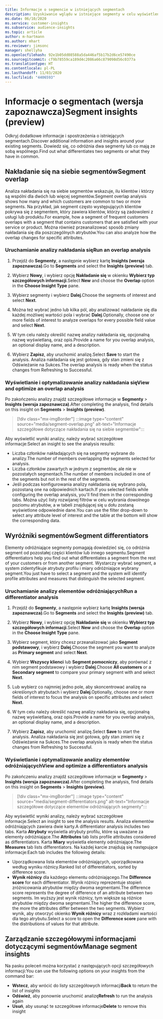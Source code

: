 ```yaml
---
title: Informacje o segmencie w istniejących segmentach
description: Uzyskiwanie wglądu w istniejące segmenty w celu wyświetlenia różnic i cech wspólnych.
ms.date: 06/10/2020
ms.service: customer-insights
ms.subservice: audience-insights
ms.topic: article
author: m-hartmann
ms.author: mhart
ms.reviewer: jimsonc
manager: shellyha
ms.openlocfilehash: 92e1b05dd08588a5da446af5b17b2d6ce57490ce
ms.sourcegitcommit: cf9b78559ca189d4c2086a66c879098d56c0377a
ms.translationtype: HT
ms.contentlocale: pl-PL
ms.lasthandoff: 11/03/2020
ms.locfileid: "4406593"
---
```

# <a name="segment-insights-preview"></a><span data-ttu-id="53b15-103">Informacje o segmentach (wersja zapoznawcza)</span><span class="sxs-lookup"><span data-stu-id="53b15-103">Segment insights (preview)</span></span>

<span data-ttu-id="53b15-104">Odkryj dodatkowe informacje i spostrzeżenia o istniejących segmentach.</span><span class="sxs-lookup"><span data-stu-id="53b15-104">Discover additional information and insights around your existing segments.</span></span> <span data-ttu-id="53b15-105">Dowiedz się, co odróżnia dwa segmenty lub co mają ze sobą wspólnego.</span><span class="sxs-lookup"><span data-stu-id="53b15-105">Find out what differentiates two segments or what they have in common.</span></span>

## <a name="segment-overlap"></a><span data-ttu-id="53b15-106">Nakładanie się na siebie segmentów</span><span class="sxs-lookup"><span data-stu-id="53b15-106">Segment overlap</span></span>

<span data-ttu-id="53b15-107">Analiza nakładania się na siebie segmentów wskazuje, ilu klientów i którzy są wspólni dla dwóch lub więcej segmentów.</span><span class="sxs-lookup"><span data-stu-id="53b15-107">Segment overlap analysis shows how many and which customers are common to two or more segments.</span></span> <span data-ttu-id="53b15-108">Na przykład, jak segment często występujących klientów pokrywa się z segmentem, który zawiera klientów, którzy są zadowoleni z usługi lub produktu.</span><span class="sxs-lookup"><span data-stu-id="53b15-108">For example, how a segment of frequent customers overlaps with a segment that contains customers that are satisfied with your service or product.</span></span>
<span data-ttu-id="53b15-109">Można również przeanalizować sposób zmiany nakładania się dla poszczególnych atrybutów.</span><span class="sxs-lookup"><span data-stu-id="53b15-109">You can also analyze how the overlap changes for specific attributes.</span></span>

### <a name="run-an-overlap-analysis"></a><span data-ttu-id="53b15-110">Uruchamianie analizy nakładania się</span><span class="sxs-lookup"><span data-stu-id="53b15-110">Run an overlap analysis</span></span>

1. <span data-ttu-id="53b15-111">Przejdź do **Segmenty**, a następnie wybierz kartę **Insights (wersja zapoznawcza)**.</span><span class="sxs-lookup"><span data-stu-id="53b15-111">Go to **Segments** and select the **Insights (preview)** tab.</span></span>

1. <span data-ttu-id="53b15-112">Wybierz **Nowy**, i wybierz opcję **Nakładanie się** w okienku **Wybierz typ szczegółowych informacji**.</span><span class="sxs-lookup"><span data-stu-id="53b15-112">Select **New** and choose the **Overlap** option in the **Choose Insight Type** pane.</span></span>

1. <span data-ttu-id="53b15-113">Wybierz segmenty i wybierz **Dalej**.</span><span class="sxs-lookup"><span data-stu-id="53b15-113">Choose the segments of interest and select **Next**.</span></span>

1. <span data-ttu-id="53b15-114">Można też wybrać jedno lub kilka pól, aby analizować nakładanie się dla każdej możliwej wartości pola i wybrać **Dalej**.</span><span class="sxs-lookup"><span data-stu-id="53b15-114">Optionally, choose one or more fields of interest to analyze overlaps for every possible field value and select **Next**.</span></span>

1. <span data-ttu-id="53b15-115">W tym celu należy określić nazwę analizy nakładania się, opcjonalną nazwę wyświetlaną, oraz opis.</span><span class="sxs-lookup"><span data-stu-id="53b15-115">Provide a name for you overlap analysis, an optional display name, and a description.</span></span>

1. <span data-ttu-id="53b15-116">Wybierz **Zapisz**, aby uruchomić analizę.</span><span class="sxs-lookup"><span data-stu-id="53b15-116">Select **Save** to start the analysis.</span></span> <span data-ttu-id="53b15-117">Analiza nakładania się jest gotowa, gdy stan zmieni się z Odświeżanie na Sukces.</span><span class="sxs-lookup"><span data-stu-id="53b15-117">The overlap analysis is ready when the status changes from Refreshing to Successful.</span></span>

### <a name="view-and-optimize-an-overlap-analysis"></a><span data-ttu-id="53b15-118">Wyświetlanie i optymalizowanie analizy nakładania się</span><span class="sxs-lookup"><span data-stu-id="53b15-118">View and optimize an overlap analysis</span></span>

<span data-ttu-id="53b15-119">Po zakończeniu analizy znajdź szczegółowe informacje w **Segmenty** > **Insights (wersja zapoznawcza)**.</span><span class="sxs-lookup"><span data-stu-id="53b15-119">After completing the analysis, find details on this insight on **Segments** > **Insights (preview)**.</span></span>

> [!div class="mx-imgBorder"]
> :::image type="content" source="media/segment-overlap.png" alt-text="Informacje szczegółowe dotyczące nakładania się na siebie segmentów":::

<span data-ttu-id="53b15-121">Aby wyświetlić wyniki analizy, należy wybrać szczegółowe informacje:</span><span class="sxs-lookup"><span data-stu-id="53b15-121">Select an insight to see the analysis results:</span></span>

- <span data-ttu-id="53b15-122">Liczba członków nakładających się na segmenty wybrane do analizy.</span><span class="sxs-lookup"><span data-stu-id="53b15-122">The number of members overlapping the segments selected for analysis.</span></span>
- <span data-ttu-id="53b15-123">Liczba członków zawartych w jednym z segmentów, ale nie w pozostałych segmentach.</span><span class="sxs-lookup"><span data-stu-id="53b15-123">The number of members included in one of the segments but not in the rest of the segments.</span></span>
- <span data-ttu-id="53b15-124">Jeśli podczas konfigurowania analizy nakładania się wybrano pola, pozostaną one na odpowiednich kartach.</span><span class="sxs-lookup"><span data-stu-id="53b15-124">If you selected fields while configuring the overlap analysis, you'll find them in the corresponding tabs.</span></span> <span data-ttu-id="53b15-125">Można użyć listy rozwijanej filtrów w celu wybrania dowolnego poziomu atrybutów, a w tabeli znajdującej się u dołu zostaną wyświetlone odpowiednie dane.</span><span class="sxs-lookup"><span data-stu-id="53b15-125">You can use the filter drop-down to select any attribute level of interest and the table at the bottom will show the corresponding data.</span></span>

## <a name="segment-differentiators"></a><span data-ttu-id="53b15-126">Wyróżniki segmentów</span><span class="sxs-lookup"><span data-stu-id="53b15-126">Segment differentiators</span></span>

<span data-ttu-id="53b15-127">Elementy odróżniające segmenty pomagają dowiedzieć się, co odróżnia segment od pozostałej części klientów lub innego segmentu.</span><span class="sxs-lookup"><span data-stu-id="53b15-127">Segment differentiators help you find out what differentiates a segment from the rest of your customers or from another segment.</span></span> <span data-ttu-id="53b15-128">Wystarczy wybrać segment, a system zidentyfikuje atrybuty profilu i miary odróżniające wybrany segment.</span><span class="sxs-lookup"><span data-stu-id="53b15-128">You just have to select a segment and the system will identify profile attributes and measures that distinguish the selected segment.</span></span>

### <a name="run-a-differentiator-analysis"></a><span data-ttu-id="53b15-129">Uruchamianie analizy elementów odróżniających</span><span class="sxs-lookup"><span data-stu-id="53b15-129">Run a differentiator analysis</span></span>

1. <span data-ttu-id="53b15-130">Przejdź do **Segmenty**, a następnie wybierz kartę **Insights (wersja zapoznawcza)**.</span><span class="sxs-lookup"><span data-stu-id="53b15-130">Go to **Segments** and select the **Insights (preview)** tab.</span></span>

1. <span data-ttu-id="53b15-131">Wybierz **Nowy**, i wybierz opcję **Nakładanie się** w okienku **Wybierz typ szczegółowych informacji**.</span><span class="sxs-lookup"><span data-stu-id="53b15-131">Select **New** and choose the **Overlap** option in the **Choose Insight Type** pane.</span></span>

1. <span data-ttu-id="53b15-132">Wybierz segment, który chcesz przeanalizować jako **Segment podstawowy**, i wybierz **Dalej**.</span><span class="sxs-lookup"><span data-stu-id="53b15-132">Choose the segment you want to analyze as **Primary segment** and select **Next**.</span></span>

1. <span data-ttu-id="53b15-133">Wybierz **Wszyscy klienci** lub **Segment pomocniczy**, aby porównać z nim segment podstawowy i wybierz **Dalej**.</span><span class="sxs-lookup"><span data-stu-id="53b15-133">Choose **All customers** or a **Secondary segment** to compare your primary segment with and select **Next**.</span></span>

1. <span data-ttu-id="53b15-134">Lub wybierz co najmniej jedno pole, aby skoncentrować analizę na określonych atrybutach i wybierz **Dalej**.</span><span class="sxs-lookup"><span data-stu-id="53b15-134">Optionally, choose one or more fields of interest to focus the analysis on specific attributes and select **Next**.</span></span>

1. <span data-ttu-id="53b15-135">W tym celu należy określić nazwę analizy nakładania się, opcjonalną nazwę wyświetlaną, oraz opis.</span><span class="sxs-lookup"><span data-stu-id="53b15-135">Provide a name for you overlap analysis, an optional display name, and a description.</span></span>

1. <span data-ttu-id="53b15-136">Wybierz **Zapisz**, aby uruchomić analizę.</span><span class="sxs-lookup"><span data-stu-id="53b15-136">Select **Save** to start the analysis.</span></span> <span data-ttu-id="53b15-137">Analiza nakładania się jest gotowa, gdy stan zmieni się z Odświeżanie na Sukces.</span><span class="sxs-lookup"><span data-stu-id="53b15-137">The overlap analysis is ready when the status changes from Refreshing to Successful.</span></span>

### <a name="view-and-optimize-a-differentiators-analysis"></a><span data-ttu-id="53b15-138">Wyświetlanie i optymalizowanie analizy elementów odróżniających</span><span class="sxs-lookup"><span data-stu-id="53b15-138">View and optimize a differentiators analysis</span></span>

<span data-ttu-id="53b15-139">Po zakończeniu analizy znajdź szczegółowe informacje w **Segmenty** > **Insights (wersja zapoznawcza)**.</span><span class="sxs-lookup"><span data-stu-id="53b15-139">After completing the analysis, find details on this insight on **Segments** > **Insights (preview)**.</span></span>

> [!div class="mx-imgBorder"]
> :::image type="content" source="media/segment-differentiators.png" alt-text="Informacje szczegółowe dotyczące elementów odróżniających segmenty":::

<span data-ttu-id="53b15-141">Aby wyświetlić wyniki analizy, należy wybrać szczegółowe informacje.</span><span class="sxs-lookup"><span data-stu-id="53b15-141">Select an insight to see the analysis results.</span></span> <span data-ttu-id="53b15-142">Analiza elementów odróżniających zawiera dwie karty.</span><span class="sxs-lookup"><span data-stu-id="53b15-142">A differentiator analysis includes two tabs.</span></span> <span data-ttu-id="53b15-143">Karta **Atrybuty** wyświetla atrybuty profilu, które są uważane za elementy odróżniające.</span><span class="sxs-lookup"><span data-stu-id="53b15-143">The **Attributes** tab lists profile attributes considered as differentiators.</span></span> <span data-ttu-id="53b15-144">Karta **Miary** wyświetla elementy odróżniające.</span><span class="sxs-lookup"><span data-stu-id="53b15-144">The **Measures** tab lists differentiators.</span></span> <span data-ttu-id="53b15-145">Na każdej karcie znajdują się następujące informacje:</span><span class="sxs-lookup"><span data-stu-id="53b15-145">Each tab includes the following details:</span></span>

- <span data-ttu-id="53b15-146">Uporządkowana lista elementów odróżniających, uporządkowana według wyniku różnicy.</span><span class="sxs-lookup"><span data-stu-id="53b15-146">Ranked list of differentiators, sorted by difference score.</span></span>
- <span data-ttu-id="53b15-147">**Wynik różnicy** dla każdego elementu odróżniającego.</span><span class="sxs-lookup"><span data-stu-id="53b15-147">The **Difference score** for each differentiator.</span></span> <span data-ttu-id="53b15-148">Wynik różnicy reprezentuje stopień zróżnicowania atrybutów między dwoma segmentami.</span><span class="sxs-lookup"><span data-stu-id="53b15-148">The difference score represents the degree of difference of an attribute between two segments.</span></span> <span data-ttu-id="53b15-149">Im wyższy jest wynik różnicy, tym większe są różnice atrybutów między dwoma segmentami.</span><span class="sxs-lookup"><span data-stu-id="53b15-149">The higher the difference score, the more the attributes differ between the two segments.</span></span> <span data-ttu-id="53b15-150">Wybierz wynik, aby otworzyć okienko **Wynik różnicy** wraz z rozkładami wartości dla tego atrybutu.</span><span class="sxs-lookup"><span data-stu-id="53b15-150">Select a score to open the **Difference score** pane with the distributions of values for that attribute.</span></span>

## <a name="manage-segment-insights"></a><span data-ttu-id="53b15-151">Zarządzanie szczegółowymi informacjami dotyczącymi segmentów</span><span class="sxs-lookup"><span data-stu-id="53b15-151">Manage segment insights</span></span>

<span data-ttu-id="53b15-152">Na pasku poleceń można korzystać z następujących opcji szczegółowych informacji:</span><span class="sxs-lookup"><span data-stu-id="53b15-152">You can use the following options on your insights from the command bar:</span></span>

- <span data-ttu-id="53b15-153">**Wstecz**, aby wrócić do listy szczegółowych informacji</span><span class="sxs-lookup"><span data-stu-id="53b15-153">**Back** to return the list of insights</span></span>
- <span data-ttu-id="53b15-154">**Odśwież**, aby ponownie uruchomić analizę</span><span class="sxs-lookup"><span data-stu-id="53b15-154">**Refresh** to run the analysis again</span></span>
- <span data-ttu-id="53b15-155">**Usuń**, aby usunąć te szczegółowe informacje</span><span class="sxs-lookup"><span data-stu-id="53b15-155">**Delete** to remove this insight</span></span>
